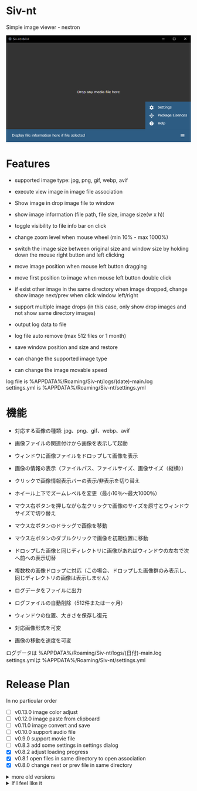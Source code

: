 # Siv-nt
Simple image viewer - nextron

![ScreenShot](assets/screenshot01.png)



# Features

- supported image type: jpg, png, gif, webp, avif
- execute view image in image file association
- Show image in drop image file to window
- show image information (file path, file size, image size(w x h))
- toggle visibility to file info bar on click
- change zoom level when mouse wheel (min 10% - max 1000%)
- switch the image size between original size and window size by holding down the mouse right button and left clicking
- move image position when mouse left button dragging
- move first position to image when mouse left button double click
- if exist other image in the same directory when image dropped, change show image next/prev when click window left/right
- support multiple image drops (in this case, only show drop images and not show same directory images)

- output log data to file
- log file auto remove (max 512 files or 1 month)
- save window position and size and restore
- can change the supported image type
- can change the image movable speed

log file is %APPDATA%/Roaming/Siv-nt/logs/(date)-main.log  
settings.yml is %APPDATA%/Roaming/Siv-nt/settings.yml  



# 機能

- 対応する画像の種類: jpg、png、gif、webp、avif
- 画像ファイルの関連付けから画像を表示して起動
- ウィンドウに画像ファイルをドロップして画像を表示
- 画像の情報の表示（ファイルパス、ファイルサイズ、画像サイズ（縦横））
- クリックで画像情報表示バーの表示/非表示を切り替え
- ホイール上下でズームレベルを変更（最小10％～最大1000％）
- マウス右ボタンを押しながら左クリックで画像のサイズを原寸とウィンドウサイズで切り替え
- マウス左ボタンのドラッグで画像を移動
- マウス左ボタンのダブルクリックで画像を初期位置に移動
- ドロップした画像と同じディレクトリに画像があればウィンドウの左右で次へ前への表示切替
- 複数枚の画像ドロップに対応（この場合、ドロップした画像群のみ表示し、同じディレクトリの画像は表示しません）

- ログデータをファイルに出力
- ログファイルの自動削除（512件または一ヶ月）
- ウィンドウの位置、大きさを保存し復元
- 対応画像形式を可変
- 画像の移動を速度を可変

ログデータは %APPDATA%/Roaming/Siv-nt/logs/(日付)-main.log  
settings.ymlは %APPDATA%/Roaming/Siv-nt/settings.yml  



# Release Plan

In no particular order
- [ ] v0.13.0 image color adjust
- [ ] v0.12.0 image paste from clipboard
- [ ] v0.11.0 image convert and save
- [ ] v0.10.0 support audio file
- [ ] v0.9.0 support movie file
- [ ] v0.8.3 add some settings in settings dialog
- [x] v0.8.2 adjust loading progress
- [x] v0.8.1 open files in same directory to open association
- [x] v0.8.0 change next or prev file in same directory

<details>
<summary>more old versions</summary>

- [x] v0.7.4 change default font to Assistant
- [x] v0.7.3 change zoom level ratio in settings dialog
- [x] v0.7.2 adjust env loading with default values
- [x] v0.7.1 change filled help icon in menu bar
- [x] v0.7.0 add settings dialog
- [x] v0.6.12 select log output in production build
- [x] v0.6.11 add version information to help dialog
- [x] v0.6.10 display package licenses for using
- [x] v0.6.9 display mouse control help
- [x] v0.6.8 fixed can't open file association
- [x] v0.6.7 display zoom level and rename file info to display info
- [x] v0.6.6 do not change image size smaller than window when both clicks
- [x] v0.6.5 add accepted types and mouse move ratio in settings.yml
- [x] v0.6.4 could not open due to file association
- [x] v0.6.3 save file info bar active state
- [x] v0.6.2 fix image position move speed
- [x] v0.6.1 save window size
- [x] v0.6.0 zoom in out, move zoom in image  
- [x] v0.5.0 toggle file info bar on click  
- [x] v0.4.0 open image from file association
- [x] v0.3.1 add logger for main process in build application  
- [x] v0.3.0 view image size  
- [x] v0.2.0 view file path, file size  
- [x] v0.1.0 show image  

</details>

<details>
<summary>If I feel like it</summary>

- [ ] v?.?.? adjust image position move speed (split horizontal and vertical)
- [ ] v?.?.? send main process from renderer process logging data
- [ ] v?.?.? correct application menu bar
- [ ] v?.?.? display 2 images at the same time
- [ ] v?.?.? invert image up/down when mouse up/down from settings
- [ ] v?.?.? invert zoom in/out when mouse wheel up/down from settings
- [ ] v?.?.? Directory viewer
- [ ] v?.?.? auto release in GitHub Actions
- [ ] v?.?.? multilingual (jp, en)
- [ ] v?.?.? auto updater
- [ ] v?.?.? signing application
- [ ] v?.?.? custom theme

</details>


